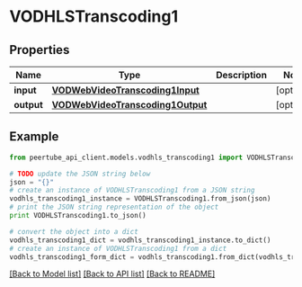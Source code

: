 # VODHLSTranscoding1


## Properties
Name | Type | Description | Notes
------------ | ------------- | ------------- | -------------
**input** | [**VODWebVideoTranscoding1Input**](VODWebVideoTranscoding1Input.md) |  | [optional] 
**output** | [**VODWebVideoTranscoding1Output**](VODWebVideoTranscoding1Output.md) |  | [optional] 

## Example

```python
from peertube_api_client.models.vodhls_transcoding1 import VODHLSTranscoding1

# TODO update the JSON string below
json = "{}"
# create an instance of VODHLSTranscoding1 from a JSON string
vodhls_transcoding1_instance = VODHLSTranscoding1.from_json(json)
# print the JSON string representation of the object
print VODHLSTranscoding1.to_json()

# convert the object into a dict
vodhls_transcoding1_dict = vodhls_transcoding1_instance.to_dict()
# create an instance of VODHLSTranscoding1 from a dict
vodhls_transcoding1_form_dict = vodhls_transcoding1.from_dict(vodhls_transcoding1_dict)
```
[[Back to Model list]](../README.md#documentation-for-models) [[Back to API list]](../README.md#documentation-for-api-endpoints) [[Back to README]](../README.md)


